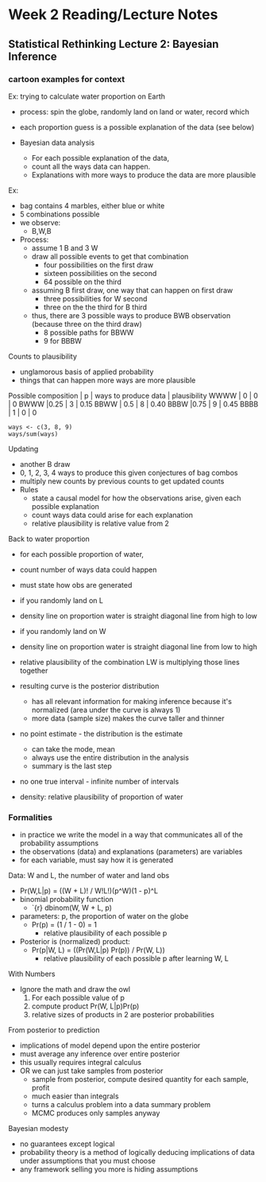 # Week 2 Reading/Lecture Notes

## Statistical Rethinking Lecture 2: Bayesian Inference

### cartoon examples for context

Ex: trying to calculate water proportion on Earth
- process: spin the globe, randomly land on land or water, record which
- each proportion guess is a possible explanation of the data (see below)

- Bayesian data analysis
  - For each possible explanation of the data,
  - count all the ways data can happen.
  - Explanations with more ways to produce the data are more plausible

Ex: 
- bag contains 4 marbles, either blue or white
- 5 combinations possible
- we observe:
  - B,W,B
- Process: 
  - assume 1 B and 3 W
  - draw all possible events to get that combination 
    - four possibilities on the first draw
    - sixteen possibilities on the second
    - 64 possible on the third
  - assuming B first draw, one way that can happen on first draw
    - three possibilities for W second 
    - three on the the third for B third
  - thus, there are 3 possible ways to produce BWB observation (because three on the third draw)
    - 8 possible paths for BBWW
    - 9 for BBBW

Counts to plausibility
- unglamorous basis of applied probability
- things that can happen more ways are more plausible

Possible composition | p | ways to produce data | plausibility
WWWW | 0 | 0 | 0
BWWW |0.25 | 3 | 0.15
BBWW | 0.5 | 8 | 0.40
BBBW |0.75 | 9 | 0.45
BBBB | 1 | 0 | 0

```{r to-get-plausibilities}
ways <- c(3, 8, 9)
ways/sum(ways)
```

Updating 
- another B draw
- 0, 1, 2, 3, 4 ways to produce this given conjectures of bag combos
- multiply new counts by previous counts to get updated counts
- Rules
  - state a causal model for how the observations arise, given each possible explanation
  - count ways data could arise for each explanation
  - relative plausibility is relative value from 2

Back to water proportion
- for each possible proportion of water, 
- count number of ways data could happen
- must state how obs are generated

- if you randomly land on L
- density line on proportion water is straight diagonal line from high to low
- if you randomly land on W
- density line on proportion water is straight diagonal line from low to high

- relative plausibility of the combination LW is multiplying those lines together 
- resulting curve is the posterior distribution
  - has all relevant information for making inference because it's normalized (area under the curve is always 1)
  - more data (sample size) makes the curve taller and thinner
- no point estimate - the distribution is the estimate
  - can take the mode, mean
  - always use the entire distribution in the analysis
  - summary is the last step
- no one true interval - infinite number of intervals

- density: relative plausibility of proportion of water

### Formalities
- in practice we write the model in a way that communicates all of the probability assumptions
- the observations (data) and explanations (parameters) are variables
- for each variable, must say how it is generated

Data: W and L, the number of water and land obs
- Pr(W,L|p) = ((W + L)! / W!L!)(p^W)(1 - p)^L
- binomial probability function 
  - `{r} dbinom(W, W + L, p)
- parameters: p, the proportion of water on the globe
  - Pr(p) = (1 / 1 - 0) = 1 
    - relative plausibility of each possible p
- Posterior is (normalized) product:
  - Pr(p|W, L) = ((Pr(W,L|p) Pr(p)) / Pr(W, L))
    - relative plausibility of each possible p after learning W, L

With Numbers
- Ignore the math and draw the owl
  1. For each possible value of p
  2. compute product Pr(W, L|p)Pr(p)
  3. relative sizes of products in 2 are posterior probabilities

From posterior to prediction
- implications of model depend upon the entire posterior
- must average any inference over entire posterior
- this usually requires integral calculus
- OR we can just take samples from posterior
  - sample from posterior, compute desired quantity for each sample, profit
  - much easier than integrals
  - turns a calculus problem into a data summary problem
  - MCMC produces only samples anyway

Bayesian modesty
- no guarantees except logical
- probability theory is a method of logically deducing implications of data under assumptions that you must choose
- any framework selling you more is hiding assumptions